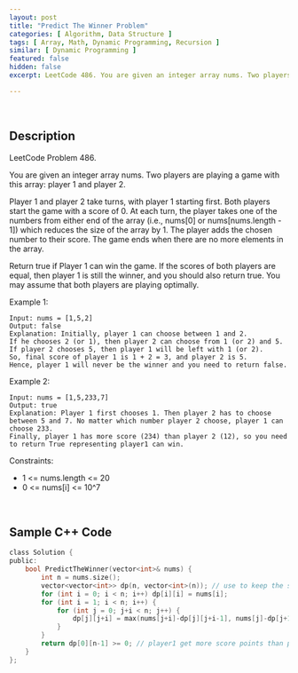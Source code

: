 ```yaml
---
layout: post
title: "Predict The Winner Problem"
categories: [ Algorithm, Data Structure ]
tags: [ Array, Math, Dynamic Programming, Recursion ]
similar: [ Dynamic Programming ]
featured: false
hidden: false
excerpt: LeetCode 486. You are given an integer array nums. Two players are playing a game with this array player 1 and player 2.

---
```


<br />

## Description

LeetCode Problem 486.

You are given an integer array nums. Two players are playing a game with this array: player 1 and player 2.

Player 1 and player 2 take turns, with player 1 starting first. Both players start the game with a score of 0. At each turn, the player takes one of the numbers from either end of the array (i.e., nums[0] or nums[nums.length - 1]) which reduces the size of the array by 1. The player adds the chosen number to their score. The game ends when there are no more elements in the array.

Return true if Player 1 can win the game. If the scores of both players are equal, then player 1 is still the winner, and you should also return true. You may assume that both players are playing optimally.

Example 1:
```
Input: nums = [1,5,2]
Output: false
Explanation: Initially, player 1 can choose between 1 and 2. 
If he chooses 2 (or 1), then player 2 can choose from 1 (or 2) and 5. If player 2 chooses 5, then player 1 will be left with 1 (or 2). 
So, final score of player 1 is 1 + 2 = 3, and player 2 is 5. 
Hence, player 1 will never be the winner and you need to return false.
```

Example 2:
```
Input: nums = [1,5,233,7]
Output: true
Explanation: Player 1 first chooses 1. Then player 2 has to choose between 5 and 7. No matter which number player 2 choose, player 1 can choose 233.
Finally, player 1 has more score (234) than player 2 (12), so you need to return True representing player1 can win.
```

Constraints:
* 1 <= nums.length <= 20
* 0 <= nums[i] <= 10^7

<br />

## Sample C++ Code


```c
class Solution {
public:
    bool PredictTheWinner(vector<int>& nums) {
        int n = nums.size();
        vector<vector<int>> dp(n, vector<int>(n)); // use to keep the score gap between player1 and player2
        for (int i = 0; i < n; i++) dp[i][i] = nums[i];
        for (int i = 1; i < n; i++) {
            for (int j = 0; j+i < n; j++) {
                dp[j][j+i] = max(nums[j+i]-dp[j][j+i-1], nums[j]-dp[j+1][j+i]);
            }
        }
        return dp[0][n-1] >= 0; // player1 get more score points than player2
    }
};
```


